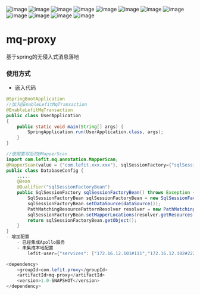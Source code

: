 ![image](https://github.com/wangkang-ARM/mq-proxy/blob/master/images/WX20200515-142240%402x.png)
![image](https://github.com/wangkang-ARM/mq-proxy/blob/master/images/WX20200515-142319%402x.png)
![image](https://github.com/wangkang-ARM/mq-proxy/blob/master/images/WX20200515-142335%402x.png)
![image](https://github.com/wangkang-ARM/mq-proxy/blob/master/images/WX20200515-142346%402x.png)
![image](https://github.com/wangkang-ARM/mq-proxy/blob/master/images/WX20200515-142358%402x.png)
![image](https://github.com/wangkang-ARM/mq-proxy/blob/master/images/WX20200515-142416%402x.png)
![image](https://github.com/wangkang-ARM/mq-proxy/blob/master/images/WX20200515-142427%402x.png)
![image](https://github.com/wangkang-ARM/mq-proxy/blob/master/images/WX20200515-142449%402x.png)
![image](https://github.com/wangkang-ARM/mq-proxy/blob/master/images/WX20200515-142459%402x.png)
![image](https://github.com/wangkang-ARM/mq-proxy/blob/master/images/WX20200515-142511%402x.png)
![image](https://github.com/wangkang-ARM/mq-proxy/blob/master/images/WX20200515-142518%402x.png)
![image](https://github.com/wangkang-ARM/mq-proxy/blob/master/images/12344321.png)
# mq-proxy
基于spring的无侵入式消息落地


### 使用方式
- 嵌入代码
```java
@SpringBootApplication
//加入@EnableLefitMqTransaction
@EnableLefitMqTransaction
public class UserApplication
{
    public static void main(String[] args) {
        SpringApplication.run(UserApplication.class, args);
    }
}

//使用重写后的@MapperScan
import com.lefit.mq.annotation.MapperScan;
@MapperScan(value = {"com.lefit.xxx.xxx"}, sqlSessionFactory={"sqlSessionFactoryBean"})
public class DatabaseConfig {
    .....
    @Bean
    @Qualifier("sqlSessionFactoryBean")
    public SqlSessionFactory sqlSessionFactoryBean() throws Exception {
        SqlSessionFactoryBean sqlSessionFactoryBean = new SqlSessionFactoryBean();
        sqlSessionFactoryBean.setDataSource(dataSource());
        PathMatchingResourcePatternResolver resolver = new PathMatchingResourcePatternResolver();
        sqlSessionFactoryBean.setMapperLocations(resolver.getResources("classpath:/mybatis/user/*.xml"));
        return sqlSessionFactoryBean.getObject();
    }
}
- 增加配置
    - 已经集成Apollo服务
    - 未集成本地配置
        lefit-user={"services": ["172.16.12.101#111","172.16.12.102#222"],"topics": ["LEFIT_USER_TOPIC_TEST"]}
```

```java
<dependency>
    <groupId>com.lefit.proxy</groupId>
    <artifactId>mq-proxy</artifactId>
    <version>1.0-SNAPSHOT</version>
</dependency>
```

